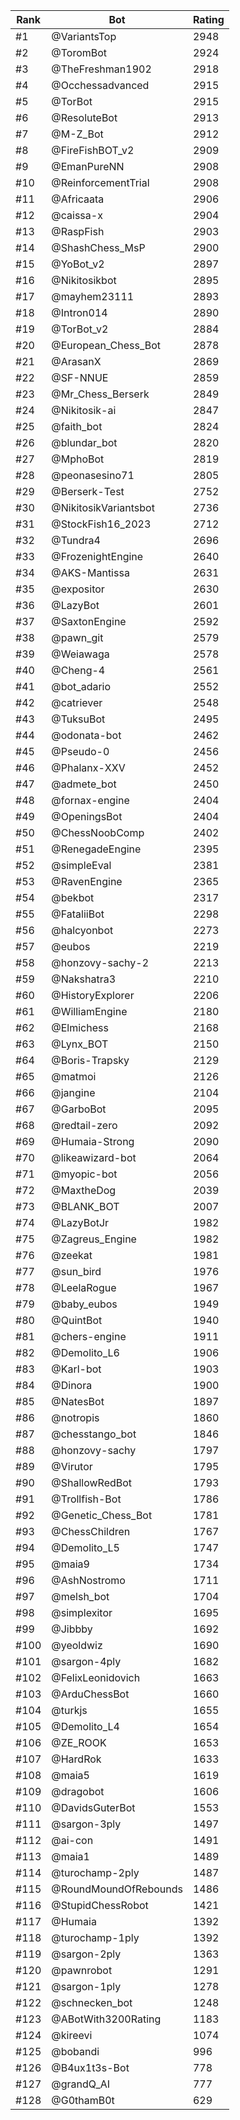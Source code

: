 Rank|Bot|Rating
---|---|---
#1|@VariantsTop|2948
#2|@ToromBot|2924
#3|@TheFreshman1902|2918
#4|@Occhessadvanced|2915
#5|@TorBot|2915
#6|@ResoluteBot|2913
#7|@M-Z_Bot|2912
#8|@FireFishBOT_v2|2909
#9|@EmanPureNN|2908
#10|@ReinforcementTrial|2908
#11|@Africaata|2906
#12|@caissa-x|2904
#13|@RaspFish|2903
#14|@ShashChess_MsP|2900
#15|@YoBot_v2|2897
#16|@Nikitosikbot|2895
#17|@mayhem23111|2893
#18|@Intron014|2890
#19|@TorBot_v2|2884
#20|@European_Chess_Bot|2878
#21|@ArasanX|2869
#22|@SF-NNUE|2859
#23|@Mr_Chess_Berserk|2849
#24|@Nikitosik-ai|2847
#25|@faith_bot|2824
#26|@blundar_bot|2820
#27|@MphoBot|2819
#28|@peonasesino71|2805
#29|@Berserk-Test|2752
#30|@NikitosikVariantsbot|2736
#31|@StockFish16_2023|2712
#32|@Tundra4|2696
#33|@FrozenightEngine|2640
#34|@AKS-Mantissa|2631
#35|@expositor|2630
#36|@LazyBot|2601
#37|@SaxtonEngine|2592
#38|@pawn_git|2579
#39|@Weiawaga|2578
#40|@Cheng-4|2561
#41|@bot_adario|2552
#42|@catriever|2548
#43|@TuksuBot|2495
#44|@odonata-bot|2462
#45|@Pseudo-0|2456
#46|@Phalanx-XXV|2452
#47|@admete_bot|2450
#48|@fornax-engine|2404
#49|@OpeningsBot|2404
#50|@ChessNoobComp|2402
#51|@RenegadeEngine|2395
#52|@simpleEval|2381
#53|@RavenEngine|2365
#54|@bekbot|2317
#55|@FataliiBot|2298
#56|@halcyonbot|2273
#57|@eubos|2219
#58|@honzovy-sachy-2|2213
#59|@Nakshatra3|2210
#60|@HistoryExplorer|2206
#61|@WilliamEngine|2180
#62|@Elmichess|2168
#63|@Lynx_BOT|2150
#64|@Boris-Trapsky|2129
#65|@matmoi|2126
#66|@jangine|2104
#67|@GarboBot|2095
#68|@redtail-zero|2092
#69|@Humaia-Strong|2090
#70|@likeawizard-bot|2064
#71|@myopic-bot|2056
#72|@MaxtheDog|2039
#73|@BLANK_BOT|2007
#74|@LazyBotJr|1982
#75|@Zagreus_Engine|1982
#76|@zeekat|1981
#77|@sun_bird|1976
#78|@LeelaRogue|1967
#79|@baby_eubos|1949
#80|@QuintBot|1940
#81|@chers-engine|1911
#82|@Demolito_L6|1906
#83|@Karl-bot|1903
#84|@Dinora|1900
#85|@NatesBot|1897
#86|@notropis|1860
#87|@chesstango_bot|1846
#88|@honzovy-sachy|1797
#89|@Virutor|1795
#90|@ShallowRedBot|1793
#91|@Trollfish-Bot|1786
#92|@Genetic_Chess_Bot|1781
#93|@ChessChildren|1767
#94|@Demolito_L5|1747
#95|@maia9|1734
#96|@AshNostromo|1711
#97|@melsh_bot|1704
#98|@simplexitor|1695
#99|@Jibbby|1692
#100|@yeoldwiz|1690
#101|@sargon-4ply|1682
#102|@FelixLeonidovich|1663
#103|@ArduChessBot|1660
#104|@turkjs|1655
#105|@Demolito_L4|1654
#106|@ZE_ROOK|1653
#107|@HardRok|1633
#108|@maia5|1619
#109|@dragobot|1606
#110|@DavidsGuterBot|1553
#111|@sargon-3ply|1497
#112|@ai-con|1491
#113|@maia1|1489
#114|@turochamp-2ply|1487
#115|@RoundMoundOfRebounds|1486
#116|@StupidChessRobot|1421
#117|@Humaia|1392
#118|@turochamp-1ply|1392
#119|@sargon-2ply|1363
#120|@pawnrobot|1291
#121|@sargon-1ply|1278
#122|@schnecken_bot|1248
#123|@ABotWith3200Rating|1183
#124|@kireevi|1074
#125|@bobandi|996
#126|@B4ux1t3s-Bot|778
#127|@grandQ_AI|777
#128|@G0thamB0t|629
